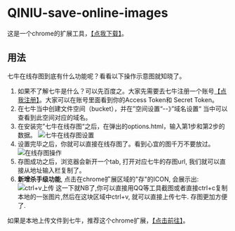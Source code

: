 QINIU-save-online-images
======================

这是一个chrome的扩展工具，[【点我下载】](https://chrome.google.com/webstore/detail/%E4%B8%83%E7%89%9B%E5%9C%A8%E7%BA%BF%E5%AD%98%E5%9B%BE/ojgilmgaopbpimndoelnhacamaabdpni)。

## 用法
七牛在线存图到底有什么功能呢？看看以下操作示意图就知晓了。

1. 如果不了解七牛是什么？可以先百度之。大家先需要去七牛注册一个账号[【点我注册】](https://portal.qiniu.com/signup?code=3lowmdo5c9kya)。大家可以在账号里面看到你的Access Token和 Secret Token。
2. 在七牛当中创建文件空间（bucket），并在”空间设置“--》”域名设置“ 当中可以查看到此空间对应的域名。
3. 在安装完”七牛在线存图“之后，在弹出的options.html，输入第1步和第2步的数据。
![七牛在线存图设置](http://7xkybo.com1.z0.glb.clouddn.com/qiniu-intro1.png)
4. 设置完毕之后，你就可以直接在线存图了。看到心宜的图千万不要放过。
![在线存图操作](http://7xkybo.com1.z0.glb.clouddn.com/qiniu-intro.png)
5. 存图成功之后，浏览器会新开一个tab, 打开对应七牛的存图url, 我们就可以直接从地址输入栏复制了。
6. **新增杀手级功能**, 点击在chrome扩展区域的"存"的ICON, 会展示出:
![ctrl+v上传](http://onlineimages.dapenggaofei.com/59201c291ee04cfa4a93d32c6f7afe06.png)
这一下就NB了,你可以直接用QQ等工具截图或者直接ctrl+c复制本地的一张图片,然后在这块区域中ctrl+v, 就可以直接上传七牛. 存图更加方便了.

如果是本地上传文件到七牛，推荐这个chrome扩展，[【点击前往】](https://chrome.google.com/webstore/detail/qiniu-upload-files/emmfkgdgapbjphdolealbojmcmnphdcc)。
